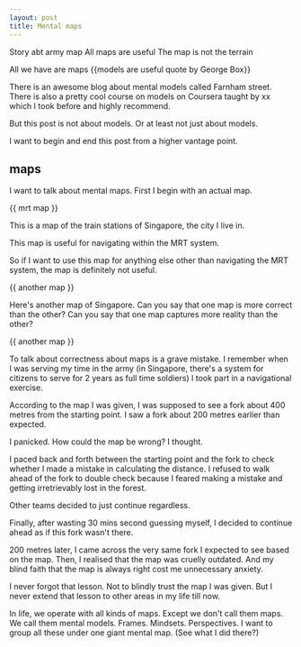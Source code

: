 ```yaml
---
layout: post
title: Mental maps
---
```



Story abt army map
All maps are useful
The map is not the terrain

All we have are maps
{{models are useful quote by George Box}}

There is an awesome blog about mental models called Farnham street. There is also a pretty cool course on models on Coursera taught by xx which I took before and highly recommend.

But this post is not about models. Or at least not just about models. 

I want to begin and end this post from a higher vantage point.

## maps

I want to talk about mental maps. First I begin with an actual map.

{{ mrt map }}

This is a map of the train stations of Singapore, the city I live in.

This map is useful for navigating within the MRT system.

So if I want to use this map for anything else other than navigating the MRT system, the map is definitely not useful.

{{ another map }}

Here's another map of Singapore. Can you say that one map is more correct than the other? Can you say that one map captures more reality than the other? 

{{ another map }}

To talk about correctness about maps is a grave mistake. I remember when I was serving my time in the army (in Singapore, there's a system for citizens to serve for 2 years as full time soldiers) I took part in a navigational exercise.

According to the map I was given, I was supposed to see a fork about 400 metres from the starting point. I saw a fork about 200 metres earlier than expected.

I panicked. How could the map be wrong? I thought.

I paced back and forth between the starting point and the fork to check whether I made a mistake in calculating the distance. I refused to walk ahead of the fork to double check because I feared making a mistake and getting irretrievably lost in the forest.

Other teams decided to just continue regardless. 

Finally, after wasting 30 mins second guessing myself, I decided to continue ahead as if this fork wasn't there. 

200 metres later, I came across the very same fork I expected to see based on the map. Then, I realised that the map was cruelly outdated. And my blind faith that the map is always right cost me unnecessary anxiety.

I never forgot that lesson. Not to blindly trust the map I was given. But I never extend that lesson to other areas in my life till now.

In life, we operate with all kinds of maps. Except we don't call them maps. We call them mental models. Frames. Mindsets. Perspectives. I want to group all these under one giant mental map. (See what I did there?)